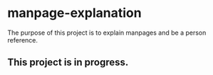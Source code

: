 # manpage-explanation
The purpose of this project is to explain manpages and be a person reference.

## This project is in progress.
